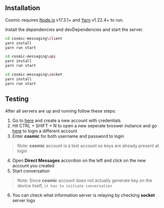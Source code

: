 
## Installation

Cosmic requires [Node.js](https://nodejs.org/) v17.3.1+  and [Yarn](https://classic.yarnpkg.com/en/) v1.22.4+ to run.

Install the dependencies and devDependencies and start the server.

```sh
cd cosmic-messaging\client
yarn install
yarn run start
```

```sh
cd cosmic-messaging\api
yarn install
yarn run start
```

```sh
cd cosmic-messaging\socket
yarn install
yarn run start
```

## Testing

After all servers are up and running follow these steps:

1. Go to [here](http://localhost:3000/signup) and create a new account with credentials
2. Hit CTRL + SHIFT + N to open a new seperate broswer instance and go [here](http://localhost:3000) to login a different account
3. Enter **cosmic** for both username and password to login
> Note: **cosmic** account is a test account so keys are already present at login
4. Open **Direct Messages** accordion on the left and click on the new account you created
5. Start conversation
> Note: Since **cosmic** account does not actually generate key on the device itself, ``it has to initiate conversation``
6. You can check what information server is relaying by checking **socket** server logs





[//]: # (These are reference links used in the body of this note and get stripped out when the markdown processor does its job. There is no need to format nicely because it shouldn't be seen. Thanks SO - http://stackoverflow.com/questions/4823468/store-comments-in-markdown-syntax)

   [dill]: <https://github.com/joemccann/dillinger>
   [git-repo-url]: <https://github.com/joemccann/dillinger.git>
   [john gruber]: <http://daringfireball.net>
   [df1]: <http://daringfireball.net/projects/markdown/>
   [markdown-it]: <https://github.com/markdown-it/markdown-it>
   [Ace Editor]: <http://ace.ajax.org>
   [node.js]: <http://nodejs.org>
   [Twitter Bootstrap]: <http://twitter.github.com/bootstrap/>
   [jQuery]: <http://jquery.com>
   [@tjholowaychuk]: <http://twitter.com/tjholowaychuk>
   [express]: <http://expressjs.com>
   [AngularJS]: <http://angularjs.org>
   [Gulp]: <http://gulpjs.com>

   [PlDb]: <https://github.com/joemccann/dillinger/tree/master/plugins/dropbox/README.md>
   [PlGh]: <https://github.com/joemccann/dillinger/tree/master/plugins/github/README.md>
   [PlGd]: <https://github.com/joemccann/dillinger/tree/master/plugins/googledrive/README.md>
   [PlOd]: <https://github.com/joemccann/dillinger/tree/master/plugins/onedrive/README.md>
   [PlMe]: <https://github.com/joemccann/dillinger/tree/master/plugins/medium/README.md>
   [PlGa]: <https://github.com/RahulHP/dillinger/blob/master/plugins/googleanalytics/README.md>
